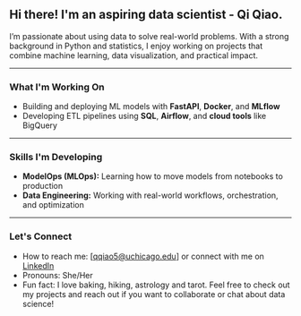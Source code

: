## Hi there! I'm an aspiring data scientist - Qi Qiao.

I’m passionate about using data to solve real-world problems. With a strong background in Python and statistics, I enjoy working on projects that combine machine learning, data visualization, and practical impact.

---

### What I'm Working On
- Building and deploying ML models with **FastAPI**, **Docker**, and **MLflow**
- Developing ETL pipelines using **SQL**, **Airflow**, and **cloud tools** like BigQuery

---

### Skills I'm Developing
- **ModelOps (MLOps):** Learning how to move models from notebooks to production
- **Data Engineering:** Working with real-world workflows, orchestration, and optimization

---

### Let's Connect
- How to reach me: [qqiao5@uchicago.edu] or connect with me on [LinkedIn](http://linkedin.com/in/qi-qiao-017a3a220)
- Pronouns: She/Her
- Fun fact: I love baking, hiking, astrology and tarot. 
Feel free to check out my projects and reach out if you want to collaborate or chat about data science!
